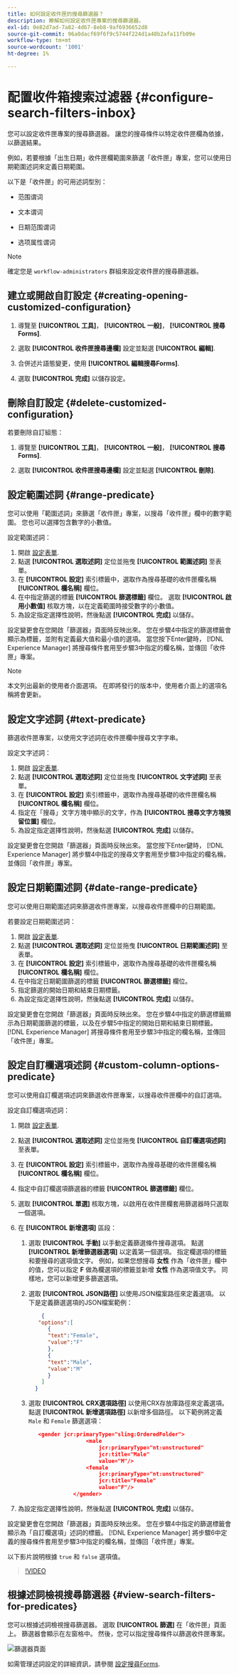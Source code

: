 ```yaml
---
title: 如何設定收件匣的搜尋篩選器？
description: 瞭解如何設定收件匣專案的搜尋篩選器。
exl-id: 0e82d7ad-7a82-4d67-8eb8-9af6936652d8
source-git-commit: 96a0dacf69f6f9c5744f224d1a48b2afa11fb09e
workflow-type: tm+mt
source-wordcount: '1001'
ht-degree: 1%

---
```


# 配置收件箱搜索过滤器 {#configure-search-filters-inbox}

您可以設定收件匣專案的搜尋篩選器。 讓您的搜尋條件以特定收件匣欄為依據，以篩選結果。

例如，若要根據「出生日期」收件匣欄範圍來篩選「收件匣」專案，您可以使用日期範圍述詞來定義日期範圍。

以下是「收件匣」的可用述詞型別：

* 范围谓词

* 文本谓词

* 日期范围谓词

* 选项属性谓词

>[!NOTE]
>
>確定您是 `workflow-administrators` 群組來設定收件匣的搜尋篩選器。

## 建立或開啟自訂設定 {#creating-opening-customized-configuration}

1. 導覽至 **[!UICONTROL 工具]**， **[!UICONTROL 一般]**， **[!UICONTROL 搜尋Forms]**.

1. 選取 **[!UICONTROL 收件匣搜尋邊欄]** 設定並點選 **[!UICONTROL 編輯]**.
1. 合併述片語態變更，使用 **[!UICONTROL 編輯搜尋Forms]**.
1. 選取 **[!UICONTROL 完成]** 以儲存設定。

## 刪除自訂設定 {#delete-customized-configuration}

若要刪除自訂組態：

1. 導覽至 **[!UICONTROL 工具]**， **[!UICONTROL 一般]**， **[!UICONTROL 搜尋Forms]**.

1. 選取 **[!UICONTROL 收件匣搜尋邊欄]** 設定並點選 **[!UICONTROL 刪除]**.

## 設定範圍述詞 {#range-predicate}

您可以使用「範圍述詞」來篩選「收件匣」專案，以搜尋「收件匣」欄中的數字範圍。 您也可以選擇包含數字的小數值。

設定範圍述詞：

1. 開啟 [設定表單](#creating-opening-customized-configuration).
1. 點選 **[!UICONTROL 選取述詞]** 定位並拖曳 **[!UICONTROL 範圍述詞]** 至表單。
1. 在 **[!UICONTROL 設定]** 索引標籤中，選取作為搜尋基礎的收件匣欄名稱 **[!UICONTROL 欄名稱]** 欄位。
1. 在中指定篩選的標籤 **[!UICONTROL 篩選標籤]** 欄位。 選取 **[!UICONTROL 啟用小數值]** 核取方塊，以在定義範圍時接受數字的小數值。
1. 為設定指定選擇性說明，然後點選 **[!UICONTROL 完成]** 以儲存。

設定變更會在您開啟「篩選器」頁面時反映出來。 您在步驟4中指定的篩選標籤會顯示為標籤，並附有定義最大值和最小值的選項。 當您按下Enter鍵時， [!DNL Experience Manager] 將搜尋條件套用至步驟3中指定的欄名稱，並傳回「收件匣」專案。

>[!NOTE]
>
>本文列出最新的使用者介面選項。 在即將發行的版本中，使用者介面上的選項名稱將會更新。

## 設定文字述詞 {#text-predicate}

篩選收件匣專案，以使用文字述詞在收件匣欄中搜尋文字字串。

設定文字述詞：

1. 開啟 [設定表單](#creating-opening-customized-configuration).
1. 點選 **[!UICONTROL 選取述詞]** 定位並拖曳 **[!UICONTROL 文字述詞]** 至表單。
1. 在 **[!UICONTROL 設定]** 索引標籤中，選取作為搜尋基礎的收件匣欄名稱 **[!UICONTROL 欄名稱]** 欄位。
1. 指定在「搜尋」文字方塊中顯示的文字，作為 **[!UICONTROL 搜尋文字方塊預留位置]** 欄位。
1. 為設定指定選擇性說明，然後點選 **[!UICONTROL 完成]** 以儲存。

設定變更會在您開啟「篩選器」頁面時反映出來。 當您按下Enter鍵時， [!DNL Experience Manager] 將步驟4中指定的搜尋文字套用至步驟3中指定的欄名稱，並傳回「收件匣」專案。

## 設定日期範圍述詞 {#date-range-predicate}

您可以使用日期範圍述詞來篩選收件匣專案，以搜尋收件匣欄中的日期範圍。

若要設定日期範圍述詞：

1. 開啟 [設定表單](#creating-opening-customized-configuration).
1. 點選 **[!UICONTROL 選取述詞]** 定位並拖曳 **[!UICONTROL 日期範圍述詞]** 至表單。
1. 在 **[!UICONTROL 設定]** 索引標籤中，選取作為搜尋基礎的收件匣欄名稱 **[!UICONTROL 欄名稱]** 欄位。
1. 在中指定日期範圍篩選的標籤 **[!UICONTROL 篩選標籤]** 欄位。
1. 指定篩選的開始日期和結束日期標籤。
1. 為設定指定選擇性說明，然後點選 **[!UICONTROL 完成]** 以儲存。

設定變更會在您開啟「篩選器」頁面時反映出來。 您在步驟4中指定的篩選標籤顯示為日期範圍篩選的標籤，以及在步驟5中指定的開始日期和結束日期標籤。 [!DNL Experience Manager] 將搜尋條件套用至步驟3中指定的欄名稱，並傳回「收件匣」專案。

## 設定自訂欄選項述詞 {#custom-column-options-predicate}

您可以使用自訂欄選項述詞來篩選收件匣專案，以搜尋收件匣欄中的自訂選項。

設定自訂欄選項述詞：

1. 開啟 [設定表單](#creating-opening-customized-configuration).
1. 點選 **[!UICONTROL 選取述詞]** 定位並拖曳 **[!UICONTROL 自訂欄選項述詞]** 至表單。
1. 在 **[!UICONTROL 設定]** 索引標籤中，選取作為搜尋基礎的收件匣欄名稱 **[!UICONTROL 欄名稱]** 欄位。
1. 指定中自訂欄選項篩選器的標籤 **[!UICONTROL 篩選標籤]** 欄位。
1. 選取 **[!UICONTROL 單選]** 核取方塊，以啟用在收件匣欄套用篩選器時只選取一個選項。
1. 在 **[!UICONTROL 新增選項]** 區段：
   1. 選取 **[!UICONTROL 手動]** 以手動定義篩選條件搜尋選項。 點選 **[!UICONTROL 新增篩選器選項]** 以定義第一個選項。 指定欄選項的標籤和要搜尋的選項值文字。 例如，如果您想搜尋 **女性** 作為「收件匣」欄中的值，您可以指定 **F** 做為欄選項的標籤並新增 **女性** 作為選項值文字。 同樣地，您可以新增更多篩選選項。
   1. 選取 **[!UICONTROL JSON路徑]** 以使用JSON檔案路徑來定義選項。 以下是定義篩選選項的JSON檔案範例：

      ```JSON
          {
         "options":[
            {
            "text":"Female",
            "value":"F"
            },
            {
            "text":"Male",
            "value":"M"
            }
          ]
        }
      ```

   1. 選取 **[!UICONTROL CRX選項路徑]** 以使用CRX存放庫路徑來定義選項。 點選 **[!UICONTROL 新增選項路徑]** 以新增多個路徑。 以下範例將定義 `Male` 和 `Female` 篩選選項：

      ```JSON
         <gender jcr:primaryType="sling:OrderedFolder">
                        <male
                            jcr:primaryType="nt:unstructured"
                            jcr:title="Male"
                            value="M"/>
                        <female
                            jcr:primaryType="nt:unstructured"
                            jcr:title="Female"
                            value="F"/>
                    </gender>
      ```

1. 為設定指定選擇性說明，然後點選 **[!UICONTROL 完成]** 以儲存。

設定變更會在您開啟「篩選器」頁面時反映出來。 您在步驟4中指定的篩選標籤會顯示為「自訂欄選項」述詞的標籤。 [!DNL Experience Manager] 將步驟6中定義的搜尋條件套用至步驟3中指定的欄名稱，並傳回「收件匣」專案。

以下影片說明根據 `true` 和 `false` 選項值。

>[!VIDEO](https://video.tv.adobe.com/v/335679)

## 根據述詞檢視搜尋篩選器 {#view-search-filters-for-predicates}

您可以根據述詞檢視搜尋篩選器。 選取 **[!UICONTROL 篩選]** 在「收件匣」頁面上。 篩選器會顯示在左窗格中。 然後，您可以指定搜尋條件以篩選收件匣專案。

![篩選器頁面](assets/apply-filters.png)

如需管理述詞設定的詳細資訊，請參閱 [設定搜尋Forms](search-forms.md).
